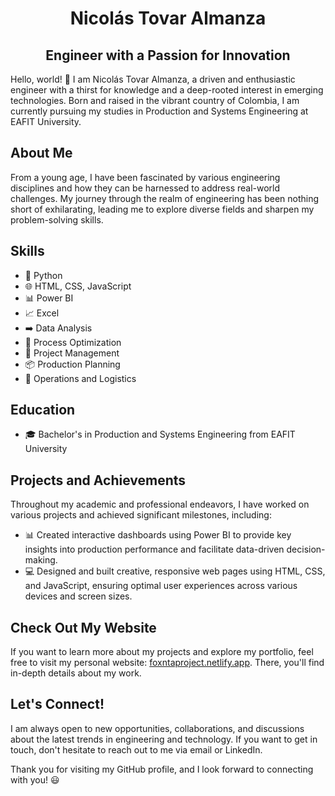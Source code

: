 # <center>Nicolás Tovar Almanza</center>
## <center>Engineer with a Passion for Innovation</center>


Hello, world! 👋 I am Nicolás Tovar Almanza, a driven and enthusiastic engineer with a thirst for knowledge and a deep-rooted interest in emerging technologies. Born and raised in the vibrant country of Colombia, I am currently pursuing my studies in Production and Systems Engineering at EAFIT University.

## About Me
From a young age, I have been fascinated by various engineering disciplines and how they can be harnessed to address real-world challenges. My journey through the realm of engineering has been nothing short of exhilarating, leading me to explore diverse fields and sharpen my problem-solving skills.

## Skills
- 🐍 Python
- 🌐 HTML, CSS, JavaScript
- 📊 Power BI
- 📈 Excel
- ➡️ Data Analysis
- 🔄 Process Optimization
- 🚀 Project Management
- 📦 Production Planning
- 🚚 Operations and Logistics

## Education
- 🎓 Bachelor's in Production and Systems Engineering from EAFIT University

## Projects and Achievements
Throughout my academic and professional endeavors, I have worked on various projects and achieved significant milestones, including:
- 📊 Created interactive dashboards using Power BI to provide key insights into production performance and facilitate data-driven decision-making.
- 💻 Designed and built creative, responsive web pages using HTML, CSS, and JavaScript, ensuring optimal user experiences across various devices and screen sizes.

## Check Out My Website
If you want to learn more about my projects and explore my portfolio, feel free to visit my personal website: [foxntaproject.netlify.app](https://foxntaproject.netlify.app). There, you'll find in-depth details about my work.

## Let's Connect!
I am always open to new opportunities, collaborations, and discussions about the latest trends in engineering and technology. If you want to get in touch, don't hesitate to reach out to me via email or LinkedIn.

Thank you for visiting my GitHub profile, and I look forward to connecting with you! 😃
